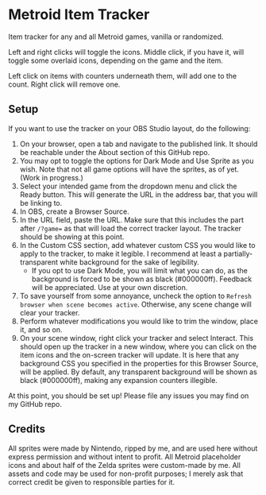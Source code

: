# Metroid Item Tracker
Item tracker for any and all Metroid games, vanilla or randomized.

Left and right clicks will toggle the icons. Middle click, if you have it, will toggle some overlaid icons, depending on the game and the item.

Left click on items with counters underneath them, will add one to the count. Right click will remove one.

## Setup

If you want to use the tracker on your OBS Studio layout, do the following:

1. On your browser, open a tab and navigate to the published link. It should be reachable under the About section of this GitHub repo.
1. You may opt to toggle the options for Dark Mode and Use Sprite as you wish. Note that not all game options will have the sprites, as of yet. (Work in progress.)
1. Select your intended game from the dropdown menu and click the Ready button. This will generate the URL in the address bar, that you will be linking to.
1. In OBS, create a Browser Source.
1. In the URL field, paste the URL. Make sure that this includes the part after `/?game=` as that will load the correct tracker layout. The tracker should be showing at this point.
1. In the Custom CSS section, add whatever custom CSS you would like to apply to the tracker, to make it legible. I recommend at least a partially-transparent white background for the sake of legibility.
   * If you opt to use Dark Mode, you will limit what you can do, as the background is forced to be shown as black (#000000ff). Feedback will be appreciated. Use at your own discretion.
1. To save yourself from some annoyance, uncheck the option to `Refresh browser when scene becomes active`. Otherwise, any scene change will clear your tracker.
1. Perform whatever modifications you would like to trim the window, place it, and so on.
1. On your scene window, right click your tracker and select Interact. This should open up the tracker in a new window, where you can click on the item icons and the on-screen tracker will update. It is here that any background CSS you specified in the properties for this Browser Source, will be applied. By default, any transparent background will be shown as black (#000000ff), making any expansion counters illegible.

At this point, you should be set up! Please file any issues you may find on my GitHub repo.

## Credits

All sprites were made by Nintendo, ripped by me, and are used here without express permission and without intent to profit. All Metroid placeholder icons and about half of the Zelda sprites were custom-made by me. All assets and code may be used for non-profit purposes; I merely ask that correct credit be given to responsible parties for it.
